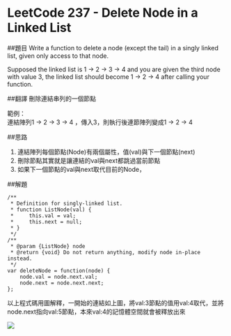 # LeetCode 237 - Delete Node in a Linked List

##題目
Write a function to delete a node (except the tail) in a singly linked list, given only access to that node.

Supposed the linked list is 1 -> 2 -> 3 -> 4 and you are given the third node with value 3, the linked list should become 1 -> 2 -> 4 after calling your function.


##翻譯
刪除連結串列的一個節點

範例：  
連結陣列1 -> 2 -> 3 -> 4 ，傳入3，則執行後連節陣列變成1 -> 2 -> 4

##思路
1. 連結陣列每個節點(Node)有兩個屬性，值(val)與下一個節點(next)
2. 刪除節點其實就是讓連結的val與next都跳過當前節點
3. 如果下一個節點的val與next取代目前的Node，

##解題
```
/**
 * Definition for singly-linked list.
 * function ListNode(val) {
 *     this.val = val;
 *     this.next = null;
 * }
 */
/**
 * @param {ListNode} node
 * @return {void} Do not return anything, modify node in-place instead.
 */
var deleteNode = function(node) {
    node.val = node.next.val;
    node.next = node.next.next;
};
```
以上程式碼用圖解釋，一開始的連結如上圖，將val:3節點的值用val:4取代，並將node.next指向val:5節點，本來val:4的記憶體空間就會被釋放出來

![](/picture/237.png)



